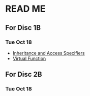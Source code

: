 # READ ME

## For Disc 1B
### Tue Oct 18
- [Inheritance and Access Specifiers](Inheritance_Access.md)
- [Virtual Function](https://github.com/TejasViswa/PIC10B_Disc1B_Disc2B/blob/main/Week_10/Virtual_Function.md)

## For Disc 2B
### Tue Oct 18
